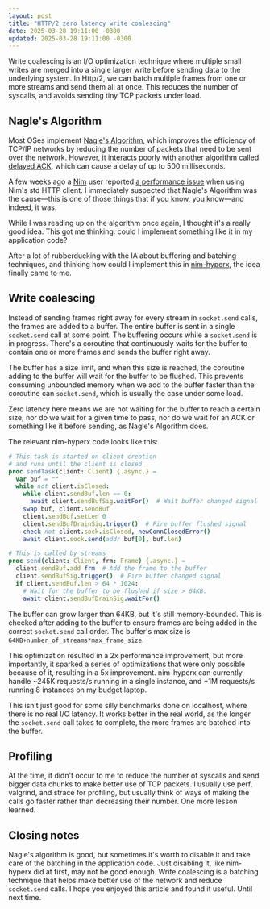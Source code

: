 ```yaml
---
layout: post
title: "HTTP/2 zero latency write coalescing"
date: 2025-03-28 19:11:00 -0300
updated: 2025-03-28 19:11:00 -0300
---
```


Write coalescing is an I/O optimization technique where multiple small writes are merged into a single larger write before sending data to the underlying system. In Http/2, we can batch multiple frames from one or more streams and send them all at once. This reduces the number of syscalls, and avoids sending tiny TCP packets under load.

## Nagle's Algorithm

Most OSes implement [Nagle's Algorithm](https://en.wikipedia.org/wiki/Nagle%27s_algorithm), which improves the efficiency of TCP/IP networks by reducing the number of packets that need to be sent over the network. However, it [interacts poorly](https://en.wikipedia.org/wiki/Nagle%27s_algorithm#Interaction_with_delayed_ACK) with another algorithm called [delayed ACK](https://en.wikipedia.org/wiki/TCP_delayed_acknowledgment), which can cause a delay of up to 500 milliseconds.

A few weeks ago a [Nim](https://nim-lang.org/) user reported [a performance issue](https://github.com/nim-lang/Nim/issues/24741) when using Nim's std HTTP client. I immediately suspected that Nagle's Algorithm was the cause—this is one of those things that if you know, you know—and indeed, it was.

While I was reading up on the algorithm once again, I thought it's a really good idea. This got me thinking: could I implement something like it in my application code?

After a lot of rubberducking with the IA about buffering and batching techniques, and thinking how could I implement this in [nim-hyperx](https://github.com/nitely/nim-hyperx), the idea finally came to me.

## Write coalescing

Instead of sending frames right away for every stream in `socket.send` calls, the frames are added to a buffer. The entire buffer is sent in a single `socket.send` call at some point. The buffering occurs while a `socket.send` is in progress. There's a coroutine that continuously waits for the buffer to contain one or more frames and sends the buffer right away.

The buffer has a size limit, and when this size is reached, the coroutine adding to the buffer will wait for the buffer to be flushed. This prevents consuming unbounded memory when we add to the buffer faster than the coroutine can `socket.send`, which is usually the case under some load.

Zero latency here means we are not waiting for the buffer to reach a certain size, nor do we wait for a given time to pass, nor do we wait for an ACK or something like it before sending, as Nagle's Algorithm does.

The relevant nim-hyperx code looks like this:

```nim
# This task is started on client creation
# and runs until the client is closed
proc sendTask(client: Client) {.async.} =
  var buf = ""
  while not client.isClosed:
    while client.sendBuf.len == 0:
      await client.sendBufSig.waitFor()  # Wait buffer changed signal
    swap buf, client.sendBuf
    client.sendBuf.setLen 0
    client.sendBufDrainSig.trigger()  # Fire buffer flushed signal
    check not client.sock.isClosed, newConnClosedError()
    await client.sock.send(addr buf[0], buf.len)

# This is called by streams
proc send(client: Client, frm: Frame) {.async.} =
  client.sendBuf.add frm  # Add the frame to the buffer
  client.sendBufSig.trigger()  # Fire buffer changed signal
  if client.sendBuf.len > 64 * 1024:
    # Wait for the buffer to be flushed if size > 64KB.
    await client.sendBufDrainSig.waitFor()
```

The buffer can grow larger than 64KB, but it's still memory-bounded. This is checked after adding to the buffer to ensure frames are being added in the correct `socket.send` call order. The buffer's max size is `64KB+number_of_streams*max_frame_size`.

This optimization resulted in a 2x performance improvement, but more importantly, it sparked a series of optimizations that were only possible because of it, resulting in a 5x improvement. nim-hyperx can currently handle ~245K requests/s running in a single instance, and +1M requests/s running 8 instances on my budget laptop.

This isn’t just good for some silly benchmarks done on localhost, where there is no real I/O latency. It works better in the real world, as the longer the `socket.send` call takes to complete, the more frames are batched into the buffer.

## Profiling

At the time, it didn't occur to me to reduce the number of syscalls and send bigger data chunks to make better use of TCP packets. I usually use perf, valgrind, and strace for profiling, but usually think of ways of making the calls go faster rather than decreasing their number. One more lesson learned.

## Closing notes

Nagle's algorithm is good, but sometimes it's worth to disable it and take care of the batching in the application code. Just disabling it, like nim-hyperx did at first, may not be good enough. Write coalescing is a batching technique that helps make better use of the network and reduce `socket.send` calls. I hope you enjoyed this article and found it useful. Until next time.
